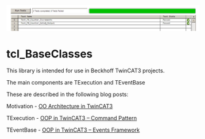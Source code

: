 ![Pic](https://github.com/RedRockControls/SimpleUnitTestLibrary/blob/master/img/Banner.JPG)

# tcl_BaseClasses

This library is intended for use in Beckhoff TwinCAT3 projects. 

The main components are TExecution and TEventBase

These are described in the following blog posts:

Motivation - [OO Architecture in TwinCAT3](https://www.redrockcontrols.co.uk/?p=588)

TExecution - [OOP in TwinCAT3 – Command Pattern](https://www.redrockcontrols.co.uk/?p=118)

TEventBase - [OOP in TwinCAT3 – Events Framework](https://www.redrockcontrols.co.uk/?p=374)

